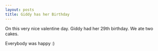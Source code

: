 ```yaml
---
layout: posts
title: Giddy has her Birthday
---
```


On this very nice valentine day. Giddy had her 29th birthday. We ate two cakes.

Everybody was happy :)
